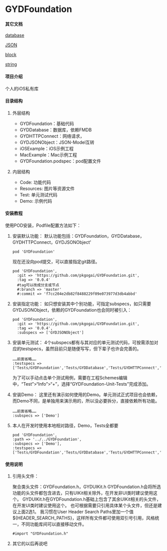 # GYDFoundation

#### 其它文档

[database](Help/database/database.md)

[JSON](Help/JSON/JSON.md)

[block](Help/Block/block.md)

[string](Help/string/string.md)

#### 项目介绍
个人的iOS私有库

#### 目录结构

1. 外层结构
	- GYDFoundation：基础代码
	- GYDDatabase：数据库，依赖FMDB
	- GYDHTTPConnect：网络请求，
	- GYDJSONObject：JSON-Model互转
	- iOSExample：iOS示例工程
	- MacExample：Mac示例工程
	- GYDFoundation.podspec：pod配置文件

2. 内层结构
	- Code: 功能代码
	- Resources: 图片等资源文件
	- Test: 单元测试代码
	- Demo: 示例代码

#### 安装教程
使用POD安装，Podfile配置方法如下：

1. 安装默认功能：
	默认功能包括：GYDFoundation，GYDDatabase，GYDHTTPConnect，GYDJSONObject'
	
	```
	pod 'GYDFoundation'
	```
	
	现在还没向pod提交，可以直接指定git路径。
	
	```
	pod 'GYDFoundation',
	  :git => 'https://github.com/pkgogai/GYDFoundation.git',
	  :tag => '0.0.4'
	  #tag可以改成分支或节点
	  #:branch => 'master'
	  #:commit => 'f7cc204e2db82f8488229f09e073977d3db4abbd'
	```

2. 安装指定功能：
	如只想安装其中个别功能，可指定subspecs，如只需要GYDJSONObject，依赖的GYDFoundation也会同时被引入：
	
	```
	pod 'GYDFoundation',
	  :git => 'https://github.com/pkgogai/GYDFoundation.git',
	  :tag => '0.0.4',
	  :subspecs => ['GYDJSONObject']
	```
		
3. 安装单元测试：
	4个subspecs都有与其对应的单元测试代码，可按需添加对应的testspecs，虽然目前只是随便写写，但下辈子也许会完善的。
	
	```
	……前面省略……
	:testspecs => ['Tests/GYDFoundation','Tests/GYDDatabase','Tests/GYDHTTPConnect','Tests/GYDJSONObject']
	```
	
	为了可以手动点击单个测试用例，需要在工程Schemes编辑中，“Test”>“Info”>“+”，选择“GYDFoundation-Unit-Tests”完成添加。
	
4. 安装Demo：
	这里还有演示如何使用的Demo。单元测试正式项目也会依赖，而Demo不同，是单独用来演示用的，所以没必要拆分，直接依赖所有功能。
	
	```
	……前面省略……
	:subspecs => ['Demo']
	```

5. 本人在开发时使用本地相对路径，Demo，Tests全都要

	```
	pod 'GYDFoundation', 
    :path => '../../GYDFoundation',
    :subspecs => ['Demo'],
    :testspecs => ['Tests/GYDFoundation','Tests/GYDDatabase','Tests/GYDHTTPConnect','Tests/GYDJSONObject',]
	```

#### 使用说明

1. 引用头文件：

	聚合类头文件：GYDFoundation.h，GYDUIKit.h
	GYDFoundation.h会将所选功能的头文件都包含进去，只有UIKit相关除外，在开发非UI类时建议使用这个。
	GYDUIKit.h在GYDFoundation.h基础上包含了其余UIKit相关的头文件，在开发UI类时建议使用这个。
	也可根据需要只引用具体某个头文件，但还是建议上面2选1。
	我习惯在User Header Search Paths里加一个值${HEADER_SEARCH_PATHS}，这样所有文件都可使用双引号引用，风格统一，不同功能库间可以直接移动文件。
	
	```
	#import "GYDFoundation.h"
	```
	
2. 其它的以后再说吧

